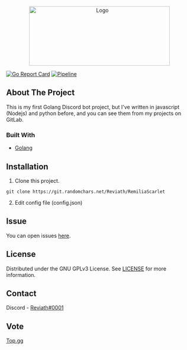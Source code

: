 <br />
<p align="center">
  <a href="https://git.randomchars.net/Reviath/RemiliaScarlet">
    <img src="https://cdn.discordapp.com/attachments/820587437801209856/822117411708338236/New_Project.png" alt="Logo" width="380" height="160">
  </a>
  <p align="center">
  </p>
</p>

[![Go Report Card](https://goreportcard.com/badge/git.randomchars.net/Reviath/RemiliaScarlet)](https://goreportcard.com/report/git.randomchars.net/Reviath/RemiliaScarlet)
[![Pipeline](https://git.randomchars.net/Reviath/RemiliaScarlet/badges/master/pipeline.svg)](https://git.randomchars.net/Reviath/RemiliaScarlet)

## About The Project
This is my first Golang Discord bot project, but I've written in javascript (Nodejs) and python before, and you can see them from my projects on GitLab.

### Built With

* [Golang](https://golang.org/)

## Installation

1. Clone this project.
```
git clone https://git.randomchars.net/Reviath/RemiliaScarlet
```

2. Edit config file (config.json)


## Issue

You can open issues [here](https://git.randomchars.net/Reviath/RemiliaScarlet/-/issues/new).


## License

Distributed under the GNU GPLv3 License. See [LICENSE](LICENSE) for more information.


## Contact

Discord - [Reviath#0001](https://discord.com/users/770218429096656917)

## Vote
[Top.gg](https://top.gg/bot/811652323159834646/vote)
